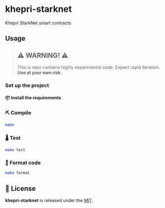 # khepri-starknet
Khepri StarkNet smart contracts

## Usage

> ## ⚠️ WARNING! ⚠️
> This is repo contains highly experimental code.
> Expect rapid iteration.
> **Use at your own risk.**

### Set up the project

#### 📦 Install the requirements

### ⛏️ Compile

```bash
make
```

### 🌡️ Test

```bash
make test
```

### 💋 Format code

```bash
make format
```

## 📄 License

**khepri-starknet** is released under the [MIT](LICENSE).